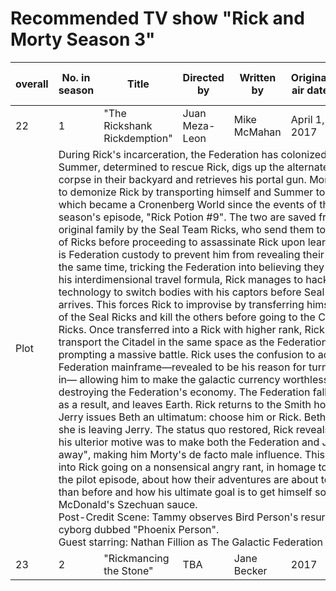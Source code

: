 # Recommended TV show "Rick and Morty Season 3"
| overall  | No. in season  | Title  |  Directed by |  Written by | Original air date | U.S. viewers (millions) |
|---|---|---|---|---|---|---|
| 22  | 1 | "The Rickshank Rickdemption" | Juan Meza-Leon | Mike McMahan | April 1, 2017 | 0.68 |
| Plot <td colspan=6>During Rick's incarceration, the Federation has colonized Earth. Summer, determined to rescue Rick, digs up the alternate Rick's corpse in their backyard and retrieves his portal gun. Morty attempts to demonize Rick by transporting himself and Summer to a universe which became a Cronenberg World since the events of the first season's episode, "Rick Potion #9". The two are saved from Morty's original family by the Seal Team Ricks, who send them to the Council of Ricks before proceeding to assassinate Rick upon learning that he is Federation custody to prevent him from revealing their secrets. At the same time, tricking the Federation into believing they had gotten his interdimensional travel formula, Rick manages to hack into their technology to switch bodies with his captors before Seal Team Rick arrives. This forces Rick to improvise by transferring himself into one of the Seal Ricks and kill the others before going to the Citadel of Ricks. Once transferred into a Rick with higher rank, Rick manages to transport the Citadel in the same space as the Federation prison, prompting a massive battle. Rick uses the confusion to access the Federation mainframe—revealed to be his reason for turning himself in— allowing him to make the galactic currency worthless therefore destroying the Federation's economy. The Federation falls into chaos as a result, and leaves Earth. Rick returns to the Smith household, but Jerry issues Beth an ultimatum: choose him or Rick. Beth announces she is leaving Jerry. The status quo restored, Rick reveals to Morty his ulterior motive was to make both the Federation and Jerry "go away", making him Morty's de facto male influence. This devolves into Rick going on a nonsensical angry rant, in homage to his rant in the pilot episode, about how their adventures are about to get darker than before and how his ultimate goal is to get himself some McDonald's Szechuan sauce. <br> Post-Credit Scene: Tammy observes Bird Person's resurrection as a cyborg dubbed "Phoenix Person". <br> Guest starring: Nathan Fillion as The Galactic Federation Agent.
| 23 | 2 | "Rickmancing the Stone" | TBA | Jane Becker | 2017 | TBD |
